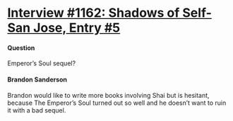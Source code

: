 # [Interview #1162: Shadows of Self-San Jose, Entry #5](https://www.theoryland.com/intvmain.php?i=1162#5)

#### Question

Emperor’s Soul sequel?

#### Brandon Sanderson

Brandon would like to write more books involving Shai but is hesitant, because The Emperor’s Soul turned out so well and he doesn’t want to ruin it with a bad sequel.

